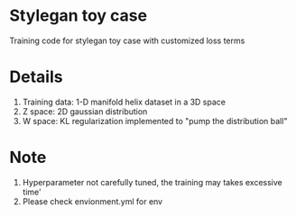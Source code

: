 # Stylegan toy case
Training code for stylegan toy case with customized loss terms

# Details
1. Training data: 1-D manifold helix dataset in a 3D space
2. Z space: 2D gaussian distribution
3. W space: KL regularization implemented to "pump the distribution ball"

# Note
1. Hyperparameter not carefully tuned, the training may takes excessive time'
2. Please check envionment.yml for env

